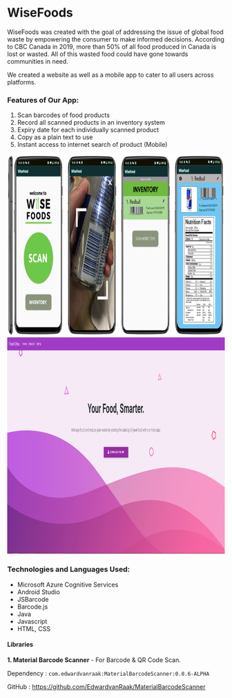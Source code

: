 # WiseFoods

WiseFoods was created with the goal of addressing the issue of global food waste by empowering the consumer to make informed decisions. According to CBC Canada in 2019, more than 50% of all food produced in Canada is lost or wasted. All of this wasted food could have gone towards communities in need. 

We created a website as well as a mobile app to cater to all users across platforms.

### Features of Our App: 
 
1. Scan barcodes of food products 
2. Record all scanned products in an inventory system
3. Expiry date for each individually scanned product 
4. Copy as a plain text to use
5. Instant access to internet search of product (Mobile)

<img src="Screen_Shot_2019-06-23_at_10.08.46_AM.png" height="420" width="1200">
<img src="unknown (1).png" height="500" width="920">

### Technologies and Languages Used:
- Microsoft Azure Cognitive Services
- Android Studio
- JSBarcode
- Barcode.js
- Java
- Javascript
- HTML, CSS

#### Libraries ####

**1. Material Barcode Scanner** - For Barcode & QR Code Scan. 

Dependency : `com.edwardvanraak:MaterialBarcodeScanner:0.0.6-ALPHA`

GitHub : https://github.com/EdwardvanRaak/MaterialBarcodeScanner

